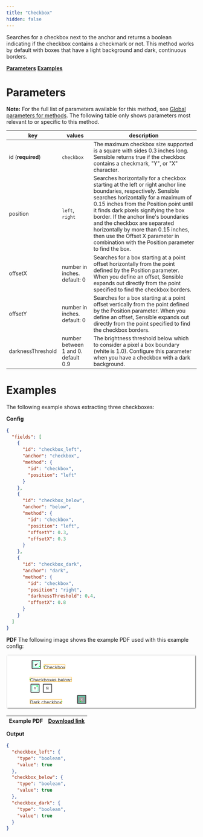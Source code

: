 ```yaml
---
title: "Checkbox"
hidden: false
---
```

Searches for a checkbox next to the anchor and returns a boolean indicating if the checkbox contains a checkmark or not. This method works by default with boxes that have a light background and dark, continuous borders.  

[**Parameters**](doc:checkbox#parameters)
[**Examples**](doc:checkbox#examples)

Parameters
=====

**Note:** For the full list of parameters available for this method, see [Global parameters for methods](doc:method#global-parameters-for-methods). The following table only shows parameters most relevant to or specific to this method.

| key               | values                              | description                                                  |
| ----------------- | ----------------------------------- | ------------------------------------------------------------ |
| id (**required**) | `checkbox`                          | The maximum checkbox size supported is a square with sides 0.3 inches long. Sensible returns true if the checkbox contains a checkmark, "Y", or "X" character. |
| position          | `left`, `right`                     | Searches horizontally for a checkbox starting at the left or right anchor line boundaries, respectively. Sensible searches horizontally for a maximum of 0.15 inches from the Position point until it finds dark pixels signifying the box border. If the anchor line's boundaries and the checkbox are separated horizontally by more than 0.15 inches, then use  the Offset X parameter in combination with the Position parameter to find the box. |
| offsetX           | number in inches. default: 0        | Searches for a box starting at a point offset horizontally from the point defined by the Position parameter. When you define an offset, Sensible expands out directly from the point specified to find the checkbox borders. |
| offsetY           | number in inches. default: 0        | Searches for a box starting at a point offset vertically from the point defined by the Position parameter.  When you define an offset, Sensible expands out directly from the point specified to find the checkbox borders. |
| darknessThreshold | number between 1 and 0. default 0.9 | The brightness threshold below which to consider a pixel a box boundary (white is 1.0). Configure this parameter when you have a checkbox with a dark background. |

Examples
====

The following example shows extracting three checkboxes:

**Config**

```json
{
  "fields": [
    {
      "id": "checkbox_left",
      "anchor": "checkbox",
      "method": {
        "id": "checkbox",
        "position": "left"
      }
    },
    {
      "id": "checkbox_below",
      "anchor": "below",
      "method": {
        "id": "checkbox",
        "position": "left",
        "offsetY": 0.3,
        "offsetX": 0.3
      }
    },
    {
      "id": "checkbox_dark",
      "anchor": "dark",
      "method": {
        "id": "checkbox",
        "position": "right",
        "darknessThreshold": 0.4,
        "offsetX": 0.8
      }
    }
  ]
}
```

**PDF**
The following image shows the example PDF used with this example config:



![Click to enlarge](https://raw.githubusercontent.com/sensible-hq/sensible-docs/main//readme-sync/assets/v0/images/final/checkbox_examples.png)

| Example PDF | [Download link](https://raw.githubusercontent.com/sensible-hq/sensible-docs/main/readme-sync/assets/v0/pdfs/checkbox_example.pdf) |
| ----------- | ------------------------------------------------------------ |




**Output**

```json
{
  "checkbox_left": {
    "type": "boolean",
    "value": true
  },
  "checkbox_below": {
    "type": "boolean",
    "value": true
  },
  "checkbox_dark": {
    "type": "boolean",
    "value": true
  }
}
```













